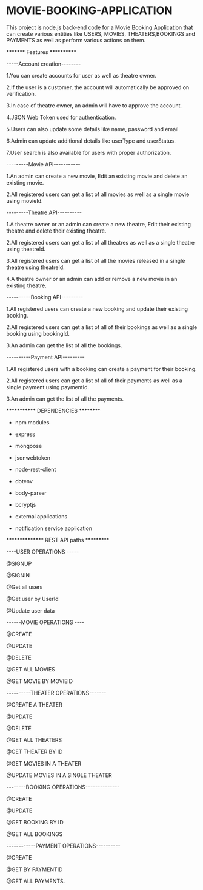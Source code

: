 # MOVIE-BOOKING-APPLICATION
This project is node.js back-end code for a Movie Booking Application that can create various entities like USERS, MOVIES, THEATERS,BOOKINGS and PAYMENTS as well as perform various actions on them.


*******  Features  **********

-----Account creation--------

1.You can create accounts for user as well as theatre owner.

2.If the user is a customer, the account will automatically be approved on verification.

3.In case of theatre owner, an admin will have to approve the account.

4.JSON Web Token used for authentication.

5.Users can also update some details like name, password and email.

6.Admin can update additional details like userType and userStatus.

7.User search is also available for users with proper authorization.

---------Movie API-----------

1.An admin can create a new movie, Edit an existing movie and delete an existing movie.

2.All registered users can get a list of all movies as well as a single movie using movieId.

---------Theatre API----------

1.A theatre owner or an admin can create a new theatre, Edit their existing theatre and delete their existing theatre.

2.All registered users can get a list of all theatres as well as a single theatre using theatreId.

3.All registered users can get a list of all the movies released in a single theatre using theatreId.

4.A theatre owner or an admin can add or remove a new movie in an existing theatre.

----------Booking API---------

1.All registered users can create a new booking and update their existing booking.

2.All registered users can get a list of all of their bookings as well as a single booking using bookingId.

3.An admin can get the list of all the bookings.

----------Payment API---------

1.All registered users with a booking can create a payment for their booking.

2.All registered users can get a list of all of their payments as well as a single payment using paymentId.

3.An admin can get the list of all the payments.


***********  DEPENDENCIES  ********

* npm modules

* express

* mongoose

* jsonwebtoken

* node-rest-client

* dotenv

* body-parser

* bcryptjs

* external applications

* notification service application


**************  REST API paths  *********

----USER OPERATIONS -----

@SIGNUP

@SIGNIN

@Get all users

@Get user by UserId

@Update user data

------MOVIE OPERATIONS ----

@CREATE

@UPDATE

@DELETE

@GET ALL MOVIES

@GET MOVIE BY MOVIEID

----------THEATER OPERATIONS-------

@CREATE A THEATER

@UPDATE

@DELETE

@GET ALL THEATERS

@GET THEATER BY ID

@GET MOVIES IN A THEATER

@UPDATE MOVIES IN A SINGLE THEATER

--------BOOKING OPERATIONS--------------

@CREATE

@UPDATE

@GET BOOKING BY ID

@GET ALL BOOKINGS


------------PAYMENT OPERATIONS----------

@CREATE

@GET BY PAYMENTID

@GET ALL PAYMENTS.
